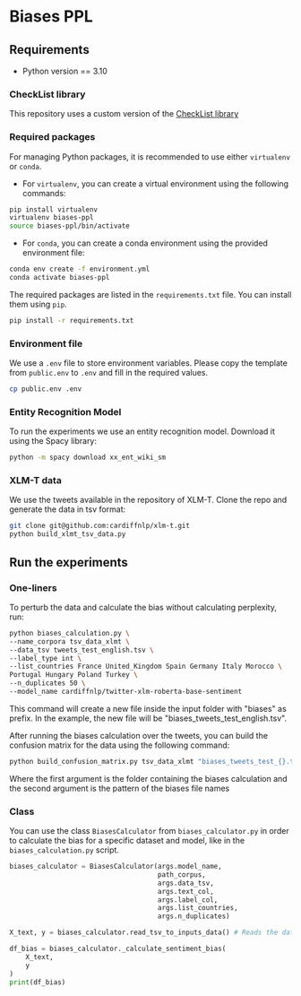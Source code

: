 # Biases PPL

## Requirements

- Python version == 3.10

### CheckList library

This repository uses a custom version of the [CheckList library](https://github.com/marcotcr/checklist)

### Required packages

For managing Python packages, it is recommended to use either `virtualenv` or `conda`.

- For `virtualenv`, you can create a virtual environment using the following commands:

```bash
pip install virtualenv
virtualenv biases-ppl
source biases-ppl/bin/activate
```

- For `conda`, you can create a conda environment using the provided environment file:

```bash
conda env create -f environment.yml
conda activate biases-ppl
```

The required packages are listed in the `requirements.txt` file. You can install them using `pip`.

```bash
pip install -r requirements.txt
```

### Environment file

We use a `.env` file to store environment variables. Please copy the template from `public.env` to `.env` and fill in the required values.

```bash
cp public.env .env
```

### Entity Recognition Model

To run the experiments we use an entity recognition model. Download it using the Spacy library:

```bash
python -m spacy download xx_ent_wiki_sm
```

### XLM-T data

We use the tweets available in the repository of XLM-T. Clone the repo and generate the data in tsv format:

```bash
git clone git@github.com:cardiffnlp/xlm-t.git
python build_xlmt_tsv_data.py
```

## Run the experiments


### One-liners

To perturb the data and calculate the bias without calculating perplexity, run:

```bash
python biases_calculation.py \
--name_corpora tsv_data_xlmt \
--data_tsv tweets_test_english.tsv \
--label_type int \
--list_countries France United_Kingdom Spain Germany Italy Morocco \
Portugal Hungary Poland Turkey \
--n_duplicates 50 \
--model_name cardiffnlp/twitter-xlm-roberta-base-sentiment
```

This command will create a new file inside the input folder with "biases" as prefix. In the example, the new file will be "biases_tweets_test_english.tsv".

After running the biases calculation over the tweets, you can build the confusion matrix for the data using the following command:

```bash
python build_confusion_matrix.py tsv_data_xlmt "biases_tweets_test_{}.tsv"
```

Where the first argument is the folder containing the biases calculation and the second argument is the pattern of the biases file names


### Class

You can use the class `BiasesCalculator` from `biases_calculator.py` in order to calculate the bias for a specific dataset and model, like in the `biases_calculation.py` script. 

```python
biases_calculator = BiasesCalculator(args.model_name,
                                     path_corpus,
                                     args.data_tsv,
                                     args.text_col,
                                     args.label_col,
                                     args.list_countries,
                                     args.n_duplicates)

X_text, y = biases_calculator.read_tsv_to_inputs_data() # Reads the data and loads it as tweet, label

df_bias = biases_calculator._calculate_sentiment_bias(
    X_text,
    y
)
print(df_bias)
```